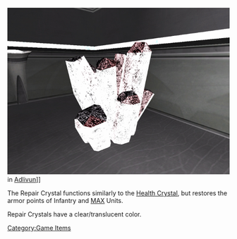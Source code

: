 ![](images/ArmorRepairCrystal.jpg "fig:ArmorRepairCrystal.jpg") in
[Adlivun](../locations/Adlivun.md)\]\]

The Repair Crystal functions similarly to the [Health
Crystal](Health_Crystal.md), but restores the armor points of
Infantry and [MAX](Mechanized_Assault_Exo-Suit.md) Units.

Repair Crystals have a clear/translucent color.

[Category:Game Items](Category:Game_Items.md)

